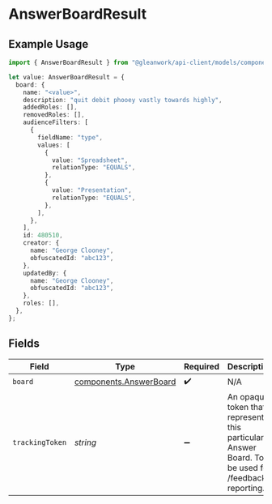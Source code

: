 # AnswerBoardResult

## Example Usage

```typescript
import { AnswerBoardResult } from "@gleanwork/api-client/models/components";

let value: AnswerBoardResult = {
  board: {
    name: "<value>",
    description: "quit debit phooey vastly towards highly",
    addedRoles: [],
    removedRoles: [],
    audienceFilters: [
      {
        fieldName: "type",
        values: [
          {
            value: "Spreadsheet",
            relationType: "EQUALS",
          },
          {
            value: "Presentation",
            relationType: "EQUALS",
          },
        ],
      },
    ],
    id: 480510,
    creator: {
      name: "George Clooney",
      obfuscatedId: "abc123",
    },
    updatedBy: {
      name: "George Clooney",
      obfuscatedId: "abc123",
    },
    roles: [],
  },
};
```

## Fields

| Field                                                                                             | Type                                                                                              | Required                                                                                          | Description                                                                                       |
| ------------------------------------------------------------------------------------------------- | ------------------------------------------------------------------------------------------------- | ------------------------------------------------------------------------------------------------- | ------------------------------------------------------------------------------------------------- |
| `board`                                                                                           | [components.AnswerBoard](../../models/components/answerboard.md)                                  | :heavy_check_mark:                                                                                | N/A                                                                                               |
| `trackingToken`                                                                                   | *string*                                                                                          | :heavy_minus_sign:                                                                                | An opaque token that represents this particular Answer Board. To be used for /feedback reporting. |